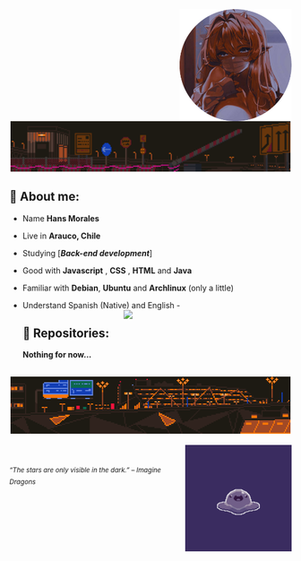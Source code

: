 <div>
<img src="./img/waifu_profile.png" width="200" align="right"/>
<br/>

<div align="center">
<img src="./img/aboutme03.webp" width="500" />
</div>

## 🌱 About me:

- Name **Hans Morales**

- Live in **Arauco, Chile**

- Studying [***Back-end development***]

- Good with **Javascript** , **CSS** , **HTML** and **Java**

- Familiar with **Debian**, **Ubuntu** and **Archlinux** (only a little)

- Understand Spanish (Native) and English -<img src="./.gif" width="300" align="right" />
  <br/>

  ## 💫 Repositories:

  **Nothing for now...**

<br/>
<div align="center">
<img src="./img/aboutme01.webp" width="500">
</div>
<br/>
<img src="./img/test.webp" width="190" align="right">

<br/>
  
<sub> *“The stars are only visible in the dark.” – Imagine Dragons* </sub>

</div>
